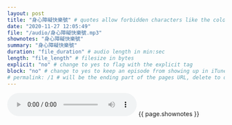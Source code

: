 ```yaml
---
layout: post
title: "身心障礙快樂號" # quotes allow forbidden characters like the colon
date: "2020-11-27 12:05:49"
file: "/audio/身心障礙快樂號.mp3"
shownotes: "身心障礙快樂號"
summary: "身心障礙快樂號"
duration: "file_duration" # audio length in min:sec
length: "file_length" # filesize in bytes
explicit: "no" # change to yes to flag with the explicit tag
block: "no" # change to yes to keep an episode from showing up in iTunes
# permalink: /1 # will be the ending part of the pages URL, delete to default to the title
---
```


<audio controls>
<source src="{{site.url}}{{site.baseurl}}{{ page.file }}" type="audio/x-mp3">
Your browser does not support the audio element.
</audio>
{{ page.shownotes }}
